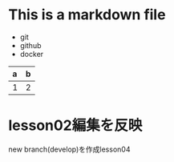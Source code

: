 # This is a markdown file

- git 
- github
- docker 

|a|b|
|:-|:-|
|1|2|

# lesson02編集を反映

new branch(develop)を作成lesson04